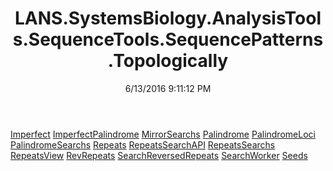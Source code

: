 ﻿---
title: LANS.SystemsBiology.AnalysisTools.SequenceTools.SequencePatterns.Topologically
date: 6/13/2016 9:11:12 PM
---

[Imperfect](T-LANS.SystemsBiology.AnalysisTools.SequenceTools.SequencePatterns.Topologically.Imperfect.html)
[ImperfectPalindrome](T-LANS.SystemsBiology.AnalysisTools.SequenceTools.SequencePatterns.Topologically.ImperfectPalindrome.html)
[MirrorSearchs](T-LANS.SystemsBiology.AnalysisTools.SequenceTools.SequencePatterns.Topologically.MirrorSearchs.html)
[Palindrome](T-LANS.SystemsBiology.AnalysisTools.SequenceTools.SequencePatterns.Topologically.Palindrome.html)
[PalindromeLoci](T-LANS.SystemsBiology.AnalysisTools.SequenceTools.SequencePatterns.Topologically.PalindromeLoci.html)
[PalindromeSearchs](T-LANS.SystemsBiology.AnalysisTools.SequenceTools.SequencePatterns.Topologically.PalindromeSearchs.html)
[Repeats](T-LANS.SystemsBiology.AnalysisTools.SequenceTools.SequencePatterns.Topologically.Repeats.html)
[RepeatsSearchAPI](T-LANS.SystemsBiology.AnalysisTools.SequenceTools.SequencePatterns.Topologically.RepeatsSearchAPI.html)
[RepeatsSearchs](T-LANS.SystemsBiology.AnalysisTools.SequenceTools.SequencePatterns.Topologically.RepeatsSearchs.html)
[RepeatsView](T-LANS.SystemsBiology.AnalysisTools.SequenceTools.SequencePatterns.Topologically.RepeatsView.html)
[RevRepeats](T-LANS.SystemsBiology.AnalysisTools.SequenceTools.SequencePatterns.Topologically.RevRepeats.html)
[SearchReversedRepeats](T-LANS.SystemsBiology.AnalysisTools.SequenceTools.SequencePatterns.Topologically.SearchReversedRepeats.html)
[SearchWorker](T-LANS.SystemsBiology.AnalysisTools.SequenceTools.SequencePatterns.Topologically.SearchWorker.html)
[Seeds](T-LANS.SystemsBiology.AnalysisTools.SequenceTools.SequencePatterns.Topologically.Seeds.html)
